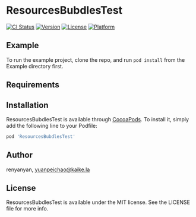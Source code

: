 # ResourcesBubdlesTest

[![CI Status](https://img.shields.io/travis/renyanyan/ResourcesBubdlesTest.svg?style=flat)](https://travis-ci.org/renyanyan/ResourcesBubdlesTest)
[![Version](https://img.shields.io/cocoapods/v/ResourcesBubdlesTest.svg?style=flat)](https://cocoapods.org/pods/ResourcesBubdlesTest)
[![License](https://img.shields.io/cocoapods/l/ResourcesBubdlesTest.svg?style=flat)](https://cocoapods.org/pods/ResourcesBubdlesTest)
[![Platform](https://img.shields.io/cocoapods/p/ResourcesBubdlesTest.svg?style=flat)](https://cocoapods.org/pods/ResourcesBubdlesTest)

## Example

To run the example project, clone the repo, and run `pod install` from the Example directory first.

## Requirements

## Installation

ResourcesBubdlesTest is available through [CocoaPods](https://cocoapods.org). To install
it, simply add the following line to your Podfile:

```ruby
pod 'ResourcesBubdlesTest'
```

## Author

renyanyan, yuanpeichao@kaike.la

## License

ResourcesBubdlesTest is available under the MIT license. See the LICENSE file for more info.
